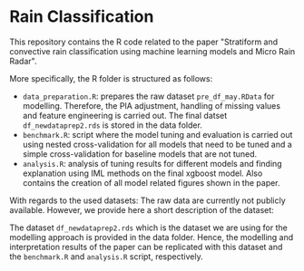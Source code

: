 # Rain Classification

This repository contains the R code related to the paper "Stratiform and convective rain classification using machine learning models and Micro Rain Radar".


More specifically, the R folder is structured as follows:
* `data_preparation.R`: prepares the raw dataset `pre_df_may.RData` for modelling. Therefore, the PIA adjustment, handling of missing values and feature engineering is carried out. The final datset `df_newdataprep2.rds` is stored in the data folder.
* `benchmark.R`: script where the model tuning and evaluation is carried out using nested cross-validation for all models that need to be tuned and a simple cross-validation for baseline models that are not tuned.
* `analysis.R`: analysis of tuning results for different models and finding explanation using IML methods on the final xgboost model. Also contains the creation of all model related figures shown in the paper.

With regards to the used datasets:
The raw data are currently not publicly available. However, we provide here a short description of the dataset:


The dataset `df_newdataprep2.rds` which is the dataset we are using for the modelling approach is provided in the data folder. Hence, the modelling and interpretation results of the paper can be replicated with this dataset and the `benchmark.R` and `analysis.R` script, respectively.
